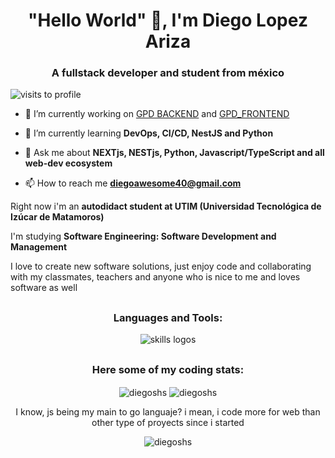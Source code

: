 <h1 align="center">"Hello World" 👋, I'm Diego Lopez Ariza</h1>
<h3 align="center">A fullstack developer and student from méxico</h3>

![visits to profile](https://komarev.com/ghpvc/?username=diegoshs&style=for-the-badge&color=006AFF&label=diego's+Profile+views)

- 🚀 I’m currently working on [GPD BACKEND](https://github.com/CADELmx/GPD_BACKEND) and [GPD_FRONTEND](https://github.com/CADELmx/GPD_FRONTEND)

- 🌱 I’m currently learning **DevOps, CI/CD, NestJS and Python**

- 💬 Ask me about **NEXTjs, NESTjs, Python, Javascript/TypeScript and all web-dev ecosystem**

- 📫 How to reach me **diegoawesome40@gmail.com**

Right now i'm an __autodidact student at UTIM (Universidad Tecnológica de Izúcar de Matamoros)__

I'm studying __Software Engineering: Software Development and Management__

I love to create new software solutions, just enjoy code and collaborating with my classmates, teachers and anyone who is nice to me and loves software as well
<h2></h2>


<h3 align="center">Languages and Tools:</h3>
<div align="center">
  <img src="https://skillicons.dev/icons?i=git,github,githubactions,js,nodejs,express,html,css,bootstrap,tailwind,materialui,react,nextjs,mongodb,mysql,py,java,cpp,postman,netlify,vercel,figma,selenium,php,arduino,jquery" alt="skills logos" />
</div>
<h2></h2>
<h3 align="center">Here some of my coding stats:</h3>
<div align="center">
<p>
  <img align="center" src="https://github-readme-streak-stats-instance.vercel.app?user=diegoshs&theme=transparent&background=FFFFFF00&ring=35B950&fire=35B950&currStreakNum=35B950" alt="diegoshs" />
  <img align="center" src="https://github-readme-stats-instance.vercel.app/api?username=diegoshs&show_icons=true&theme=transparent&ring_color=35B950" alt="diegoshs" />
</p>
<p>I know, js being my main to go languaje? i mean, i code more for web than other type of proyects since i started</p>
<p><img align="center" src="https://github-readme-stats-instance.vercel.app/api/top-langs/?username=diegoshs&layout=compact&theme=transparent" alt="diegoshs" /></p>
</div>

<!--
**DiegoSHS/DiegoSHS** is a ✨ _special_ ✨ repository because its `README.md` (this file) appears on your GitHub profile.

Here are some ideas to get you started:

- 🔭 I’m currently working on ...
- 🌱 I’m currently learning ...
- 👯 I’m looking to collaborate on ...
- 🤔 I’m looking for help with ...
- 💬 Ask me about ...
- 📫 How to reach me: ...
- 😄 Pronouns: ...
- ⚡ Fun fact: ...
-->
